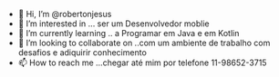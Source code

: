 - 👋 Hi, I’m @robertonjesus
- 👀 I’m interested in ...  ser um Desenvolvedor moblie   
- 🌱 I’m currently learning .. a Programar em Java e em Kotlin
- 💞️ I’m looking to collaborate on ..com um  ambiente de trabalho com desafios e  adiquirir conhecimento
- 📫 How to reach me ...chegar até mim por telefone  11-98652-3715

<!---
robertonjesus/robertonjesus is a ✨ special ✨ repository because its `README.md` (this file) appears on your GitHub profile.
You can click the Preview link to take a look at your changes.
--->
